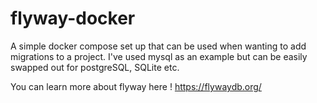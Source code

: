 # flyway-docker
A simple docker compose set up that can be used when wanting to add migrations to a project. I've used mysql as an example but can be easily swapped out for postgreSQL, SQLite etc.

You can learn more about flyway here !
https://flywaydb.org/
